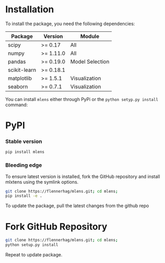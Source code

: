 # Installation

To install the package, you need the following dependencies: 

| Package | Version        | Module          |
| ------- | -------------- | --------------- |
| scipy   | >= 0.17        | All             |
| numpy   | >= 1.11.0      | All             |
| pandas  | >= 0.19.0      | Model Selection |
| scikit-learn | >= 0.18.1 |                 |
| matplotlib | >= 1.5.1    | Visualization   |
| seaborn |>= 0.7.1        | Visualization   |

You can install ``mlens`` either through PyPi or the ``python setyp.py install`` command:

# PyPI

### Stable version

```bash
pip install mlens  
```

### Bleeding edge

To ensure latest version is installed, fork the GitHub repository and install mlxtens using the symlink options.

```bash
git clone https://flennerhag/mlens.git; cd mlens;
pip install -e .
```

To update the package, pull the latest changes from the github repo

# Fork GitHub Repository

```bash
git clone https://flennerhag/mlens.git; cd mlens;
python setup.py install
```

Repeat to update package.
